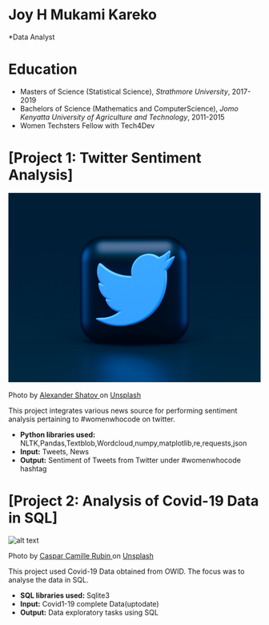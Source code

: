 # Joy H Mukami Kareko
*Data Analyst

# Education
* Masters of Science (Statistical Science), *Strathmore University*, 2017-2019
* Bachelors of Science (Mathematics and ComputerScience), *Jomo Kenyatta University of Agriculture and Technology*, 2011-2015
* Women Techsters Fellow with Tech4Dev

# [Project 1: Twitter Sentiment Analysis]
![alt text](alexander-shatov-k1xf2D7jWUs-unsplash.jpg)
 
Photo by 
<a href="https://unsplash.com/@alexbemore?utm_source=unsplash&utm_medium=referral&utm_content=creditCopyText">
Alexander Shatov
</a> 
on 
<a href="https://unsplash.com/s/photos/twitter?utm_source=unsplash&utm_medium=referral&utm_content=creditCopyText">
Unsplash
</a>

This project integrates various news source for performing sentiment analysis pertaining to #womenwhocode on twitter.
* **Python libraries used:** NLTK,Pandas,Textblob,Wordcloud,numpy,matplotlib,re,requests,json
* **Input:** Tweets, News
* **Output:** Sentiment of Tweets from Twitter under #womenwhocode hashtag

# [Project 2: Analysis of Covid-19 Data in SQL]
![alt text](https://unsplash.com/photos/fPkvU7RDmCo)
 

Photo by 
<a href="https://unsplash.com/@casparrubin?utm_source=unsplash&utm_medium=referral&utm_content=creditCopyText">
Caspar Camille Rubin
</a> 
on 
<a href="https://unsplash.com/s/photos/sql?utm_source=unsplash&utm_medium=referral&utm_content=creditCopyText">
 Unsplash
</a>
  

This project used Covid-19 Data obtained from OWID. The focus was to analyse the data in SQL.
* **SQL libraries used:** Sqlite3
* **Input:** Covid1-19 complete Data(uptodate)
* **Output:** Data exploratory tasks using SQL
